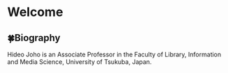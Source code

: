 # Welcome

## 🍀Biography

Hideo Joho is an Associate Professor in the Faculty of Library, Information and Media Science, University of Tsukuba, Japan.

